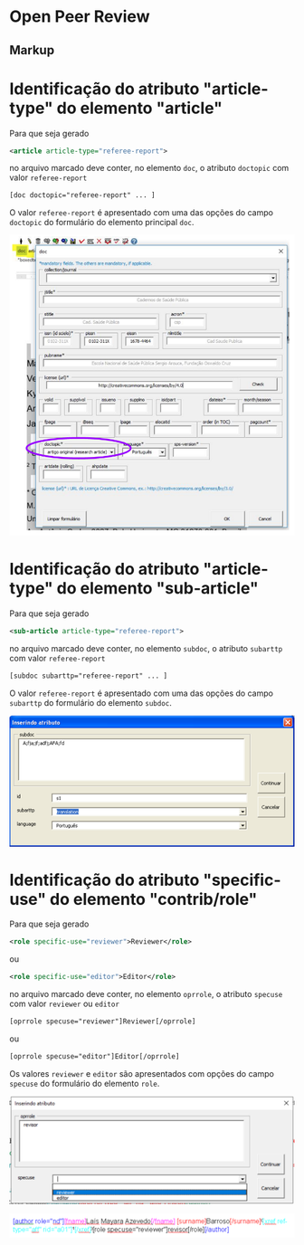 # Open Peer Review

## Markup

# Identificação do atributo "article-type" do elemento "article" 

Para que seja gerado

```xml
<article article-type="referee-report">
```

no arquivo marcado deve conter, no elemento `doc`, o atributo `doctopic` com valor `referee-report`

```xml
[doc doctopic="referee-report" ... ]
```

O valor `referee-report` é apresentado com uma das opções do campo `doctopic` do formulário do elemento principal `doc`.

   ![Formulário para preencher o valor do atributo doctopic do elemento doc](./img/doc-mkp-formulario-doctopic.png)



# Identificação do atributo "article-type" do elemento "sub-article" 

Para que seja gerado

```xml
<sub-article article-type="referee-report">
```

no arquivo marcado deve conter, no elemento `subdoc`, o atributo `subarttp` com valor `referee-report`

```xml
[subdoc subarttp="referee-report" ... ]
```

O valor `referee-report` é apresentado com uma das opções do campo `subarttp` do formulário do elemento `subdoc`.

   ![Formulário para preencher o valor do atributo subarttp do elemento subdoc](./img/mkp-subdoc-subarttp.png)



# Identificação do atributo "specific-use" do elemento "contrib/role"

Para que seja gerado

```xml
<role specific-use="reviewer">Reviewer</role>
```

ou

```xml
<role specific-use="editor">Editor</role>
```

no arquivo marcado deve conter, no elemento `oprrole`, o atributo `specuse` com valor `reviewer` ou `editor`

```xml
[oprrole specuse="reviewer"]Reviewer[/oprrole]
```

ou

```xml
[oprrole specuse="editor"]Editor[/oprrole]
```

Os valores `reviewer` e `editor` são apresentados com opções do campo `specuse` do formulário do elemento `role`.

   ![Formulário para preencher os atributos do elemento oprrole](./img/mkp-oprrole-specuse-reviewer-revisor-form.png)

   ![Elemento oprrole com atributo specuse](./img/mkp-oprrole-specuse-reviewer-revisor-marcado.png)

